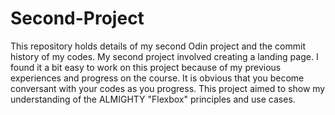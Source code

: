 # Second-Project
This repository holds details of my second Odin project and the commit history of my codes.
My second project involved creating a landing page. I found it a bit easy to work on this project because of my previous experiences and progress on the course. It is obvious that you become conversant with your codes as you progress.
This project aimed to show my understanding of the ALMIGHTY "Flexbox" principles and use cases.
